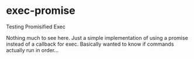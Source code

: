 # exec-promise
Testing Promisified Exec

Nothing much to see here. Just a simple implementation of using a promise instead of a callback for exec.
Basically wanted to know if commands actually run in order...
